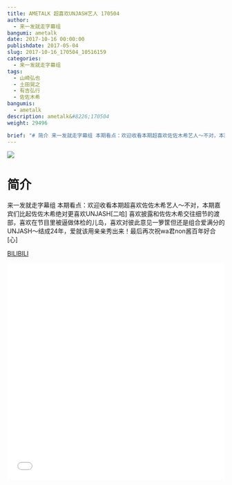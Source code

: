 ```yaml
---
title: AMETALK 超喜欢UNJASH艺人 170504
author: 
  - 来一发就走字幕组
bangumi: ametalk
date: 2017-10-16 00:00:00
publishdate: 2017-05-04
slug: 2017-10-16_170504_10516159
categories: 
  - 来一发就走字幕组
tags: 
  - 山崎弘也
  - 土田晃之
  - 有吉弘行
  - 佐佐木希
bangumis: 
  - ametalk
description: ametalk&#8226;170504
weight: 29496

brief: "# 简介 来一发就走字幕组 本期看点：欢迎收看本期超喜欢佐佐木希艺人～不对，本期嘉宾们比起佐佐木希绝对更喜欢UNJASH"
---
```


![](https://i.imgur.com/atCibhx.jpg)

# 简介  
来一发就走字幕组
本期看点：欢迎收看本期超喜欢佐佐木希艺人～不对，本期嘉宾们比起佐佐木希绝对更喜欢UNJASH[二哈] 喜欢披露和佐佐木希交往细节的渡部，喜欢在节目里被逼做体检的儿岛，喜欢对彼此意见一箩筐但还是组合爱满分的UNJASH～结成24年，爱就该用亲亲秀出来！最后再次祝wa君non酱百年好合[心]

  [BILIBILI](https://www.bilibili.com/video/av10516159/)


<div class="vcontainer">  <iframe class='video' src="//www.bilibili.com/blackboard/player.html?aid=10516159" width="100%" height="500" frameborder="0" allowfullscreen="allowfullscreen"></iframe></div>
